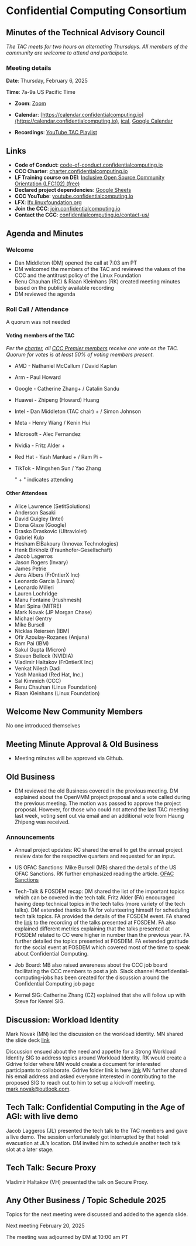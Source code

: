# Confidential Computing Consortium

## Minutes of the Technical Advisory Council

*The TAC meets for two hours on alternating Thursdays. All members of the community are welcome to attend and participate.*

### Meeting details

**Date**: Thursday, February 6, 2025

**Time**: 7a-9a US Pacific Time

* **Zoom**: [Zoom](https://zoom-lfx.platform.linuxfoundation.org/meeting/94618773737?password=4b2a5cdf-685a-4ea3-822d-24ff7ddab72e) 

* **Calendar**: [https://calendar.confidentialcomputing.io](https://calendar.confidentialcomputing.io),
[ical](https://calendar.google.com/calendar/ical/c\_c0pcihr7n2n1k3a38i32d9ag10%40group.calendar.google.com/public/basic.ics),
[Google Calendar](https://calendar.google.com/calendar/u/0/r?cid=c\_c0pcihr7n2n1k3a38i32d9ag10@group.calendar.google.com)

* **Recordings**: [YouTube TAC Playlist](https://www.youtube.com/playlist?list=PLmfkUJc39uMjaB_I1dYW72I44kr9QzG_B)

## Links

* **Code of Conduct**: [code-of-conduct.confidentialcomputing.io](https://code-of-conduct.confidentialcomputing.io)
* **CCC Charter**: [charter.confidentialcomputing.io](https://charter.confidentialcomputing.io)
* **LF Training course on DEI**: [Inclusive Open Source Community Orientation (LFC102) (free)](https://training.linuxfoundation.org/training/inclusive-open-source-community-orientation-lfc102/)
* **Declared project dependencies**: [Google Sheets](https://docs.google.com/spreadsheets/d/1UKnbbGWXYLjnPZsox3zmYo59nv3XSXjePfas5E2fER0/edit#gid=0)
* **CCC YouTube**: [youtube.confidentialcomputing.io](https://youtube.confidentialcomputing.io)
* **LFX**: [lfx.linuxfoundation.org](https://lfx.linuxfoundation.org)
* **Join the CCC**: [join.confidentialcomputing.io](https://join.confidentialcomputing.io)
* **Contact the CCC**: [confidentialcomputing.io/contact-us/](https://confidentialcomputing.io/contact-us/)

## Agenda and Minutes

### Welcome

* Dan Middleton (DM) opened the call at 7:03 am PT
* DM welcomed the members of the TAC and reviewed the values of the CCC and the antitrust policy of the Linux Foundation
* Renu Chauhan (RC) & Riaan Kleinhans (RK) created meeting minutes based on the publicly available recording
* DM reviewed the agenda

### Roll Call / Attendance

A quorum was not needed

#### Voting members of the TAC

*Per the [charter](https://charter.confidentialcomputing.io), all [CCC Premier members](https://confidentialcomputing.io/members/) receive one vote on the TAC. Quorum for votes is at least 50% of voting members present.*

* AMD - Nathaniel McCallum   / David Kaplan
* Arm - Paul Howard  
* Google - Catherine Zhang+    / Catalin Sandu 
* Huawei - Zhipeng (Howard) Huang 
* Intel - Dan Middleton (TAC chair) + / Simon Johnson
* Meta - Henry Wang / Kenin Hui
* Microsoft - Alec Fernandez  
* Nvidia - Fritz Alder +
* Red Hat -  Yash Mankad + / Ram Pi +
* TikTok -  Mingshen Sun / Yao Zhang

   " + " indicates attending

#### Other Attendees

* Alice Lawrence (SetitSolutions)
* Anderson Sasaki 
* David Quigley (Intel)
* Diona Glaze (Google)
* Drasko Draskovic (Ultraviolet)
* Gabriel Kulp
* Hesham ElBakoury (Innovax Technologies) 
* Henk Birkholz (Fraunhofer-Gesellschaft)
* Jacob Lagerros
* Jason Rogers (Invary)
* James Petrie 
* Jens Albers (Fr0ntierX Inc)
* Leonardo Garcia (Linaro)
* Leonardo Milleri
* Lauren Lochridge  
* Manu Fontaine (Hushmesh)
* Mari Spina (MITRE)
* Mark Novak (JP Morgan Chase)
* Michael Gentry  
* Mike Bursell
* Nicklas Reiersen (IBM)
* Ofir Azoulay-Rozanes (Anjuna)
* Ram Pai (IBM)
* Sakul Gupta (Micron)
* Steven Bellock (NVIDIA)
* Vladimir Haltakov (Fr0ntierX Inc)
* Venkat Nilesh Dadi
* Yash Mankad (Red Hat, Inc.)
* Sal Kimmich (CCC)
* Renu Chauhan (Linux Foundation)
* Riaan Kleinhans (Linux Foundation)
 

## Welcome New Community Members

No one introduced themselves 


## Meeting Minute Approval & Old Business

* Meeting minutes will be approved via Github.

## Old Business

* DM reviewed the old Business covered in the previous meeting. DM explained about the OpenVMM project proposal and a vote called during the previous meeting. The motion was passed to approve the project proposal. However, for those who could not attend the last TAC meeting last week, voting sent out via email and an additional vote from Haung Zhipeng was received. 


### Announcements 
* Annual project updates: RC shared the email to get the annual project review date for the respective quarters and requested for an input. 
* US OFAC Sanctions: Mike Bursell (MB) shared the details of the US OFAC Sanctions. RK further emphasized reading the article. [OFAC Sanctions](https://www.linuxfoundation.org/blog/navigating-global-regulations-and-open-source-us-ofac-sanctions) 
* Tech-Talk & FOSDEM recap: DM shared the list of the important topics which can be covered in the tech talk. Fritz Alder (FA) encouraged having deep technical topics in the tech talks (more variety of the tech talks). DM extended thanks to FA for volunteering himself for scheduling tech talk topics. FA provided the details of the FOSDEM event. FA shared the [link](https://fosdem.org/2025/schedule/track/confidential/) to the recording of the talks presented at FOSDEM. FA also explained different metrics explaining that the talks presented at FOSDEM related to CC were higher in number than the previous year. FA further detailed the topics presented at FOSDEM. FA extended gratitude for the social event at FOSDEM which covered most of the time to speak about Confidential Computing. 

* Job Board: MB also raised awareness about the CCC job board facilitating the CCC members to post a job. Slack channel #confidential-computing-jobs has been created for the discussion around the Confidential Computing job page
* Kernel SIG: Catherine Zhang (CZ) explained that she will follow up with Steve for Kenrel SIG.


## Discussion:   Workload Identity 
Mark Novak (MN) led the discussion on the workload identity. MN shared the slide deck [link](https://docs.google.com/presentation/d/1ivcEay0dU80DvsoWaUeWiTjDFrfga3MREWDL2O8U6OQ/edit#slide=id.p) 

Discussion ensued about the need and appetite for a Strong Workload Identity SIG to address topics around Workload Identity. RK would create a Gdrive folder where MN would create a document for interested participants to collaborate. Gdrive folder link is here [link](https://drive.google.com/drive/folders/1tA0XJuYvsBlCgAmi1fRYY_Qn8BY1RMjf) MN further shared his email address and asked everyone interested in contributing to the proposed SIG to reach out to him to set up a kick-off meeting. mark.novak@outlook.com.


## Tech Talk: Confidential Computing in the Age of AGI: with live demo 
Jacob Laggeros (JL) presented the tech talk to the TAC members and gave a live demo. 
The session unfortunately got interrupted by that hotel evacuation at JL’s location. DM invited him to schedule another tech talk slot at a later stage.


## Tech Talk: Secure Proxy 
Vladimir Haltakov (VH)  presented the talk on Secure Proxy. 


## Any Other Business / Topic Schedule 2025

Topics for the next meeting were discussed and added to the agenda slide.

Next meeting February 20, 2025

The meeting was adjourned by DM at 10:00 am PT
